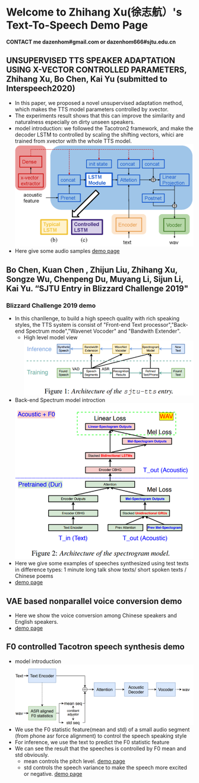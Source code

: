 # Welcome to Zhihang Xu(徐志航）'s Text-To-Speech Demo Page
**CONTACT me dazenhom#gmail.com or dazenhom666#sjtu.edu.cn**
## UNSUPERVISED TTS SPEAKER ADAPTATION USING X-VECTOR CONTROLLED PARAMETERS, Zhihang Xu, Bo Chen, Kai Yu (submitted to Interspeech2020)
- In this paper, we proposed a novel unsupervised adaptation method, which makes the TTS model parameters controlled by xvector.
- The experiments result shows that this can improve the similarity and naturalness especially on dirty unseen speakers.
- model introduction: we followed the Tacotron2 framework, and make the decoder LSTM to controlled by scaling the shifting vectors, whici are trained from xvector with the whole TTS model.
![Image](/pic/xvec/tacotron.png)
- Here give some audio samples
[demo page](/htmls/xvec-tts.html)

## Bo Chen, Kuan Chen , Zhijun Liu, Zhihang Xu, Songze Wu, Chenpeng Du, Muyang Li, Sijun Li, Kai Yu. “SJTU Entry in Blizzard Challenge 2019"
### Blizzard Challenge 2019 demo
- In this chanllenge, to build a high speech quality with rich speaking styles, the TTS system is consist of "Front-end Text processor","Back-end Spectrum mode","Wavenet Vocoder" and "Bandwith Extender".
  - High level model view
![Image](/pic/bc2019/struc1.png)
- Back-end Spectrum model introction
![Image](/pic/bc2019/struc2.png)
- Here we give some examples of speeches synthesized using test texts in difference types: 1 minute long talk show texts/ short spoken texts / Chinese poems
- [demo page](/htmls/bc2019.html)

## VAE based nonparallel voice conversion demo
- Here we show the voice conversion among Chinese speakers and English speakers.
- [demo page](https://dazenhom.github.io/sjtu_tts_report/20181023/old_mean/mean.html)

## F0 controlled Tacotron speech synthesis demo
- model introduction
![Image](/pic/f0/f0-struc.png)
- We use the F0 statistic feature(mean and std) of a small audio segment (from phone asr force alignment) to control the speech speaking style
- For inference, we use the text to predict the F0 statistic feature
- We can see the result that the speeches is controlled by F0 mean and std obviously.
  - mean controls the pitch level. [demo page](https://dazenhom.github.io/sjtu_tts_report/20181023/mean/mean.html)
  - std controls the speech variance to make the speech more excited or negative. [demo page](https://dazenhom.github.io/sjtu_tts_report/20181023/mean/mean.html)
